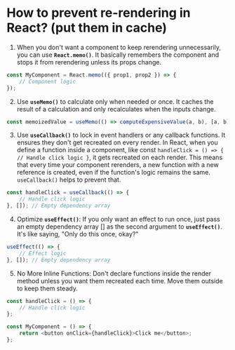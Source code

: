 # How to prevent re-rendering in React?  (put them in cache)   

1. When you don't want a component to keep rerendering unnecessarily, you can use __`React.memo()`__. It basically remembers the component and stops it from rerendering unless its props change.     
 
```javascript
const MyComponent = React.memo(({ prop1, prop2 }) => {
    // Component logic
});


```
2. Use __`useMemo()`__ to calculate only when needed or once. It caches the result of a calculation and only recalculates when the inputs change.   
 
```javascript
const memoizedValue = useMemo(() => computeExpensiveValue(a, b), [a, b]);

```
3. Use __`useCallback()`__ to lock in event handlers or any callback functions. It ensures they don't get recreated on every render.  In React, when you define a function inside a component, like const `handleClick = () => { // Handle click logic }`, it gets recreated on each render. This means that every time your component rerenders, a new function with a new reference is created, even if the function's logic remains the same. `useCallback()` helps to prevent that. 

```javascript
const handleClick = useCallback(() => {
    // Handle click logic
}, []); // Empty dependency array

```


4. Optimize __`useEffect()`__: If you only want an effect to run once, just pass an empty dependency array [] as the second argument to __`useEffect()`__. It's like saying, "Only do this once, okay?"  

```javascript
useEffect(() => {
    // Effect logic
}, []); // Empty dependency array

```

5. No More Inline Functions: Don't declare functions inside the render method unless you want them recreated each time. Move them outside to keep them steady. 

```javascript
const handleClick = () => {
    // Handle click logic
};

const MyComponent = () => {
    return <button onClick={handleClick}>Click me</button>;
};

``` 

